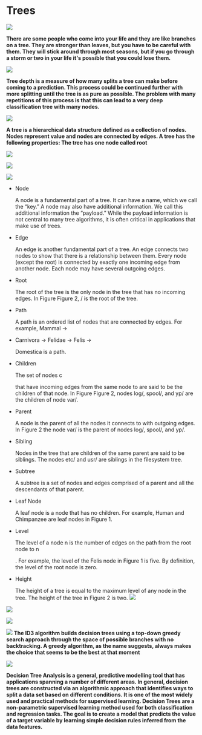 # Trees 
![](https://upload.wikimedia.org/wikipedia/commons/thumb/5/5f/Tree_%28computer_science%29.svg/220px-Tree_%28computer_science%29.svg.png)

**There are some people who come into your life and they are like branches on a tree. They are stronger than leaves, but you have to be careful with them. They will stick around through most seasons, but if you go through a storm or two in your life it's possible that you could lose them.**

![](https://static.javatpoint.com/tutorial/machine-learning/images/decision-tree-classification-algorithm.png)

**Tree depth is a measure of how many splits a tree can make before coming to a prediction. This process could be continued further with more splitting until the tree is as pure as possible. The problem with many repetitions of this process is that this can lead to a very deep classification tree with many nodes.**

![](https://www.cs.auckland.ac.nz/software/AlgAnim/fig/tree.gif)

**A tree is a hierarchical data structure defined as a collection of nodes. Nodes represent value and nodes are connected by edges. A tree has the following properties: The tree has one node called root**

![](https://kindsonthegenius.com/blog/wp-content/uploads/2018/04/How-to-Build-a-Decision-Table-Step-by-Step.jpg)

![](https://static.javatpoint.com/tutorial/machine-learning/images/decision-tree-classification-algorithm2.png)

![](https://i.ytimg.com/vi/qH6yxkw0u78/maxresdefault.jpg)

- Node

    A node is a fundamental part of a tree. It can have a name, which we call the “key.” A node may also have additional information. We call this additional information the “payload.” While the payload information is not central to many tree algorithms, it is often critical in applications that make use of trees.
- Edge

    An edge is another fundamental part of a tree. An edge connects two nodes to show that there is a relationship between them. Every node (except the root) is connected by exactly one incoming edge from another node. Each node may have several outgoing edges.
- Root

    The root of the tree is the only node in the tree that has no incoming edges. In Figure Figure 2, / is the root of the tree.
- Path

    A path is an ordered list of nodes that are connected by edges. For example, Mammal →
- Carnivora → Felidae → Felis →

    Domestica is a path.
- Children

    The set of nodes c

    that have incoming edges from the same node to are said to be the children of that node. In Figure Figure 2, nodes log/, spool/, and yp/ are the children of node var/.
- Parent

    A node is the parent of all the nodes it connects to with outgoing edges. In Figure 2 the node var/ is the parent of nodes log/, spool/, and yp/.
- Sibling

    Nodes in the tree that are children of the same parent are said to be siblings. The nodes etc/ and usr/ are siblings in the filesystem tree.
- Subtree

    A subtree is a set of nodes and edges comprised of a parent and all the descendants of that parent.
- Leaf Node

    A leaf node is a node that has no children. For example, Human and Chimpanzee are leaf nodes in Figure 1.
- Level

    The level of a node n
    is the number of edges on the path from the root node to n

    . For example, the level of the Felis node in Figure 1 is five. By definition, the level of the root node is zero.
- Height

    The height of a tree is equal to the maximum level of any node in the tree. The height of the tree in Figure 2 is two.
![](https://stanford.edu/~shervine/teaching/cs-221/illustrations/tree.png?2d18a75bbffc54c7db56dd83aed1e224)

![](https://www.researchgate.net/profile/Guido-Roessling/publication/222684924/figure/fig2/AS:305228646764556@1449783588529/Excerpt-of-the-AVL-animation-illustrating-a-RLi-double-rotation.png)

![](https://upload.wikimedia.org/wikipedia/commons/thumb/9/9e/GFO_taxonomy_tree.png/220px-GFO_taxonomy_tree.png)

![](https://www.saedsayad.com/images/Decision_Tree_1.png)
**The ID3 algorithm builds decision trees using a top-down greedy search approach through the space of possible branches with no backtracking. A greedy algorithm, as the name suggests, always makes the choice that seems to be the best at that moment**

![](https://upload.wikimedia.org/wikipedia/commons/thumb/3/38/Max-Heap.svg/1200px-Max-Heap.svg.png)

**Decision Tree Analysis is a general, predictive modelling tool that has applications spanning a number of different areas. In general, decision trees are constructed via an algorithmic approach that identifies ways to split a data set based on different conditions. It is one of the most widely used and practical methods for supervised learning. Decision Trees are a non-parametric supervised learning method used for both classification and regression tasks. The goal is to create a model that predicts the value of a target variable by learning simple decision rules inferred from the data features.**